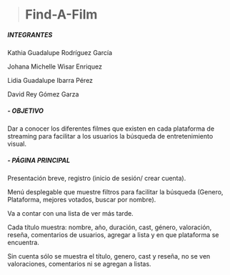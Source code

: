 > # Find-A-Film

##### INTEGRANTES
Kathia Guadalupe Rodríguez García

Johana Michelle Wisar Enriquez

Lidia Guadalupe Ibarra Pérez

David Rey Gómez Garza

##### - OBJETIVO

Dar a conocer los diferentes filmes que existen en cada plataforma 
de streaming para facilitar a los usuarios la búsqueda de entretenimiento 
visual.

##### - PÁGINA PRINCIPAL

Presentación breve, registro (inicio de sesión/ crear 
cuenta).

Menú desplegable que muestre filtros para facilitar la búsqueda (Genero, 
Plataforma, mejores votados, buscar por nombre).

Va a contar con una lista de ver más tarde.

Cada título muestra: nombre, año, duración, cast, género, valoración, 
reseña, comentarios de usuarios, agregar a lista y en que plataforma se 
encuentra.

Sin cuenta sólo se muestra el título, genero, cast y reseña, no se ven 
valoraciones, comentarios ni se agregan a listas.